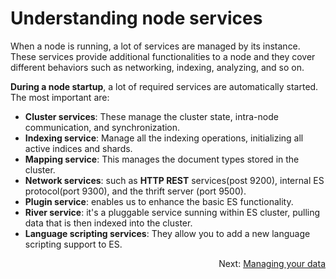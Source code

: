 # Understanding node services
When a node is running, a lot of services are managed by its instance. These services provide additional
 functionalities to a node and they cover different behaviors such as networking, indexing, analyzing, and so on.
 
 **During a node startup**, a lot of required services are automatically started. The most important are:
 - **Cluster services**:  These manage the cluster state, intra-node communication, and synchronization.
 - **Indexing service**: Manage all the indexing operations, initializing all active indices and shards.
 - **Mapping service**: This manages the document types stored in the cluster.
 - **Network services**: such as **HTTP REST** services(post 9200), internal ES protocol(port 9300), and the thrift
  server (port 9500).
 - **Plugin service**: enables us to enhance the basic ES functionality.
 - **River service**: it's a pluggable service sunning within ES cluster, pulling data that is then indexed into the
  cluster.
- **Language scripting services**: They allow you to add a new language scripting support to ES.

<p dir="rtl">Next: <a href="./managing-your-data.md">Managing your data</a></p>

 
